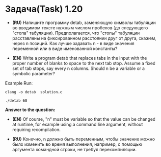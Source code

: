 # Задача(Task) 1.20 #

- **(RU)** Напишите программу detab, заменяющую символы табуляции во вводимом тексте нужным числом пробелов (до
  следующего "стопа" табуляции). Предполагается, что "стопы" табуляции расставлены на фиксированном расстоянии друг от
  друга, скажем, через n позиций. Как лучше задавать n - в виде значения переменной или в виде именованной константы?


- **(EN)** Write a program detab that replaces tabs in the input with the proper number of blanks to space to the next
  tab stop. Assume a fixed set of tab stops, say every n columns. Should n be a variable or a symbolic parameter?

Example Run:

```
clang -o detab  solution.c 

./detab 68
```

**Answer to the question:**

- **(EN)**  Of course, "n" must be variable so that the value can be changed at runtime, for example using a command
  line argument, without requiring recompilation.


- **(RU)** Конечно, n должно быть переменным, чтобы значение можно было изменить во время выполнения, например, с
  помощью аргумента командной строки, не требуя перекомпиляции.